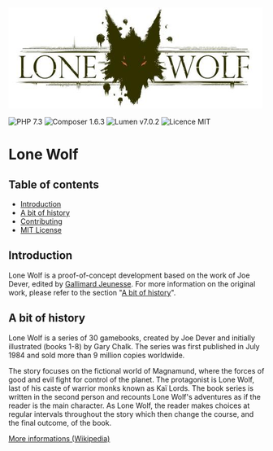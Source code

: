 ![Lone Wolf logo](./resources/img/Lone-Wolf-wide-logo.jpg)

![PHP 7.3](https://img.shields.io/badge/PHP-7.3-%238792bf) ![Composer 1.6.3](https://img.shields.io/badge/Composer-1.6.3-%23007ec6) ![Lumen v7.0.2](https://img.shields.io/badge/Lumen-v7.0.2-%23ea6461) ![Licence MIT](https://img.shields.io/badge/Licence-MIT-%23428F7E)

# Lone Wolf

## Table of contents
* [Introduction](#introduction)
* [A bit of history](#a-bit-of-history)
* [Contributing](./CONTRIBUTING.md)
* [MIT License](./LICENSE.md)

## Introduction

Lone Wolf is a proof-of-concept development based on the work of Joe Dever, edited by [Gallimard Jeunesse](http://www.gallimard-jeunesse.fr/Catalogue/GALLIMARD-JEUNESSE/Un-Livre-dont-vous-etes-le-Heros). For more information on the original work, please refer to the section "[A bit of history](#a-bit-of-history)".

## A bit of history

Lone Wolf is a series of 30 gamebooks, created by Joe Dever and initially illustrated (books 1-8) by Gary Chalk. The series was first published in July 1984 and sold more than 9 million copies worldwide.

The story focuses on the fictional world of Magnamund, where the forces of good and evil fight for control of the planet. The protagonist is Lone Wolf, last of his caste of warrior monks known as Kaï Lords. The book series is written in the second person and recounts Lone Wolf's adventures as if the reader is the main character. As Lone Wolf, the reader makes choices at regular intervals throughout the story which then change the course, and the final outcome, of the book.

[More informations (Wikipedia)](https://en.wikipedia.org/wiki/Lone_Wolf_(gamebooks))
